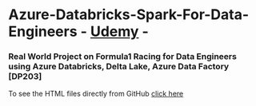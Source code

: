 # Azure-Databricks-Spark-For-Data-Engineers - [Udemy](https://www.udemy.com/course/azure-databricks-spark-core-for-data-engineers/) - 
### Real World Project on Formula1 Racing for Data Engineers using Azure Databricks, Delta Lake, Azure Data Factory [DP203]
To see the HTML files directly from GitHub [click here](https://raw.githack.com/rubens672/-Azure-Databricks-Spark-For-Data-Engineers/main/index.html)
